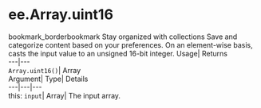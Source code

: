  
#  ee.Array.uint16
bookmark_borderbookmark Stay organized with collections  Save and categorize content based on your preferences. 
On an element-wise basis, casts the input value to an unsigned 16-bit integer. 
Usage| Returns  
---|---  
`Array.uint16()`| Array  
Argument| Type| Details  
---|---|---  
this: `input`| Array| The input array.  
